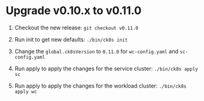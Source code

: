 # Upgrade v0.10.x to v0.11.0

1. Checkout the new release: `git checkout v0.11.0`

1. Run init to get new defaults: `./bin/ck8s init`

1. Change the `global.ck8sVersion` to `0.11.0` for `wc-config.yaml` and `sc-config.yaml`

1. Run apply to apply the changes for the service cluster: `./bin/ck8s apply sc`

1. Run apply to apply the changes for the workload cluster: `./bin/ck8s apply wc`
